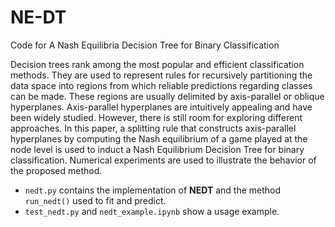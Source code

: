 # NE-DT
Code for A Nash Equilibria Decision Tree for Binary Classification

Decision trees rank among the most popular and efficient classification methods. They are used to represent rules for recursively partitioning the data space into regions from which reliable predictions regarding classes can be made. These regions are usually delimited by axis-parallel or oblique hyperplanes. Axis-parallel hyperplanes are intuitively appealing and have been widely studied. However, there is still room for exploring different approaches. In this paper, a splitting rule that constructs axis-parallel hyperplanes by computing the Nash equilibrium of a game played at the node level is used to induct a Nash Equilibrium Decision Tree for binary classification. Numerical experiments are used to illustrate the behavior of the proposed method.

- `nedt.py` contains the implementation of __NEDT__ and the method `run_nedt()` used to fit and predict.
- `test_nedt.py` and `nedt_example.ipynb` show a usage example.
